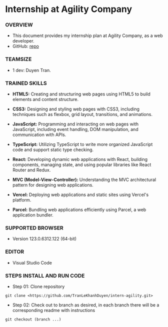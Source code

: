 
# Internship at Agility Company

### OVERVIEW

- This document provides my internship plan at Agility Company, as a web developer.
- GitHub: [repo](https://github.com/TranLeKhanhDuyen)

### TEAMSIZE

- 1 dev: Duyen Tran.

### TRAINED SKILLS

- **HTML5:** Creating and structuring web pages using HTML5 to build elements and content structure.

- **CSS3:** Designing and styling web pages with CSS3, including techniques such as flexbox, grid layout, transitions, and animations.

- **JavaScript:** Programming and interacting on web pages with JavaScript, including event handling, DOM manipulation, and communication with APIs.

- **TypeScript:** Utilizing TypeScript to write more organized JavaScript code and support static type checking.

- **React:** Developing dynamic web applications with React, building components, managing state, and using popular libraries like React Router and Redux.

- **MVC (Model-View-Controller):** Understanding the MVC architectural pattern for designing web applications.

- **Vercel:** Deploying web applications and static sites using Vercel's platform.

- **Parcel:** Bundling web applications efficiently using Parcel, a web application bundler.

### SUPPORTED BROWSER

- Version 123.0.6312.122  (64-bit)

### EDITOR

- Visual Studio Code

### STEPS INSTALL AND RUN CODE

- Step 01: Clone repository

```
git clone <https://github.com/TranLeKhanhDuyen/intern-agility.git>
```

- Step 02: Check out to branch as desired, in each branch there will be a corresponding readme with instructions

```
git checkout (branch ...)
```
